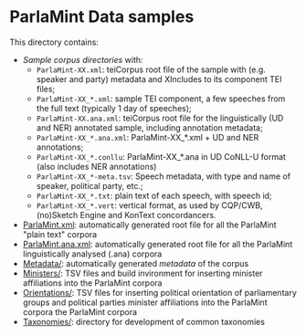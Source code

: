 # ParlaMint Data samples

This directory contains:
* *Sample corpus directories* with:
  * `ParlaMint-XX.xml`: teiCorpus root file of the sample with (e.g. speaker and party) metadata and
     XIncludes to its component TEI files;
  * `ParlaMint-XX_*.xml`: sample TEI component, a few speeches from the full text
    (typically 1 day of speeches);
  * `ParlaMint-XX.ana.xml`: teiCorpus root file for the linguistically (UD and NER) annotated sample,
    including annotation metadata;
  * `ParlaMint-XX_*.ana.xml`: ParlaMint-XX_*.xml + UD and NER annotations;
  * `ParlaMint-XX_*.conllu`: ParlaMint-XX_*.ana in UD CoNLL-U format (also includes NER annotations)
  * `ParlaMint-XX_*-meta.tsv`: Speech metadata, with type and name of speaker, 
    political party, etc.;
  * `ParlaMint-XX_*.txt`: plain text of each speech, with speech id;
  * `ParlaMint-XX_*.vert`: vertical format, as used by CQP/CWB, (no)Sketch Engine and KonText concordancers.
* [ParlaMint.xml](ParlaMint.xml): automatically generated root file for all the ParlaMint "plain text"
   corpora
* [ParlaMint.ana.xml](ParlaMint.ana.xml): automatically generated root file for all the ParlaMint
   linguistically analysed (.ana) corpora
* [Metadata/](Metadata/): automatically generated *metadata* of the corpus 
* [Ministers/](Ministers/): TSV files and build invironment for inserting minister affiliations into
  the ParlaMint corpora
* [Orientations/](Orientations/): TSV files for inserting political orientation of parliamentary groups
  and political parties minister affiliations into the ParlaMint corpora
  the ParlaMint corpora
* [Taxonomies/](Taxonomies/): directory for development of common taxonomies

